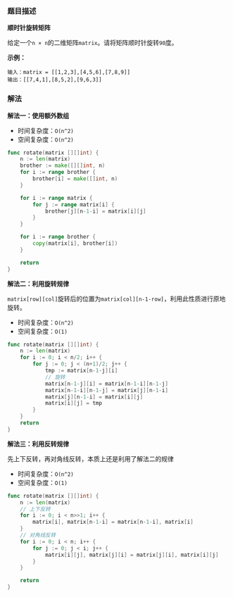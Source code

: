 ### 题目描述

**顺时针旋转矩阵**

给定一个`n × n`的二维矩阵`matrix`。请将矩阵顺时针旋转`90`度。

**示例：**

```shell
输入：matrix = [[1,2,3],[4,5,6],[7,8,9]]
输出：[[7,4,1],[8,5,2],[9,6,3]]
```

### 解法

**解法一：使用额外数组**

- 时间复杂度：`O(n^2)`
- 空间复杂度：`O(n^2)`

```go
func rotate(matrix [][]int) {
	n := len(matrix)
	brother := make([][]int, n)
	for i := range brother {
		brother[i] = make([]int, n)
	}

	for i := range matrix {
		for j := range matrix[i] {
			brother[j][n-1-i] = matrix[i][j]
		}
	}

	for i := range brother {
		copy(matrix[i], brother[i])
	}

	return
}
```

**解法二：利用旋转规律**

`matrix[row][col]`旋转后的位置为`matrix[col][n-1-row]`，利用此性质进行原地旋转。

- 时间复杂度：`O(n^2)`
- 空间复杂度：`O(1)`

```go
func rotate(matrix [][]int) {
	n := len(matrix)
	for i := 0; i < n/2; i++ {
		for j := 0; j < (n+1)/2; j++ {
			tmp := matrix[n-1-j][i]
			// 旋转
			matrix[n-1-j][i] = matrix[n-1-i][n-1-j]
			matrix[n-1-i][n-1-j] = matrix[j][n-1-i]
			matrix[j][n-1-i] = matrix[i][j]
			matrix[i][j] = tmp
		}
	}
	return
}
```

**解法三：利用反转规律**

先上下反转，再对角线反转，本质上还是利用了解法二的规律

- 时间复杂度：`O(n^2)`
- 空间复杂度：`O(1)`

```go
func rotate(matrix [][]int) {
	n := len(matrix)
	// 上下反转
	for i := 0; i < n>>1; i++ {
		matrix[i], matrix[n-1-i] = matrix[n-1-i], matrix[i]
	}
	// 对角线反转
	for i := 0; i < n; i++ {
		for j := 0; j < i; j++ {
			matrix[i][j], matrix[j][i] = matrix[j][i], matrix[i][j]
		}
	}

	return
}
```
